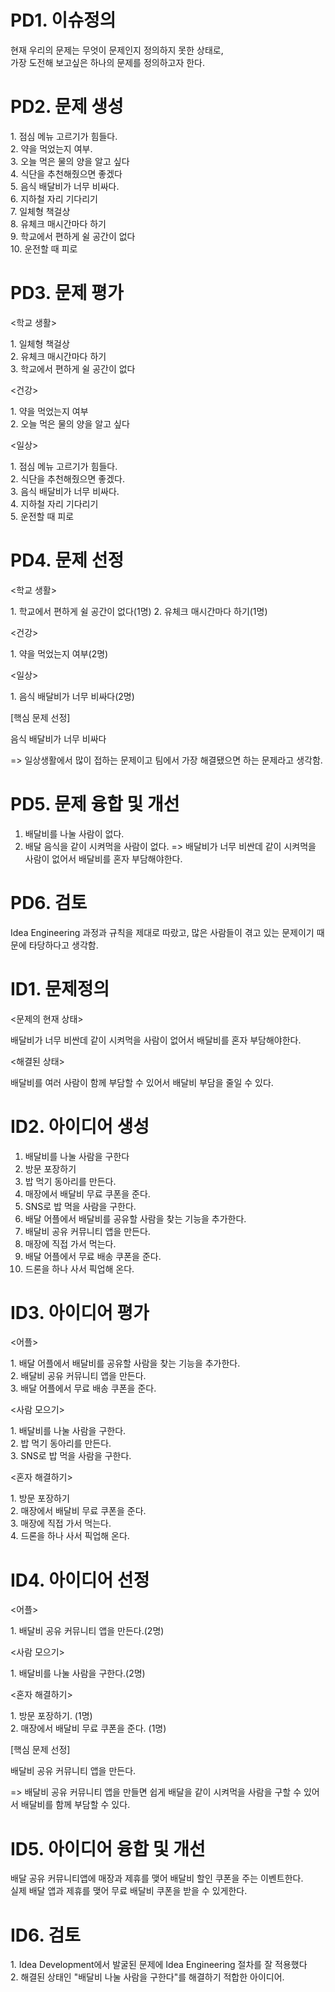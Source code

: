 # PD1. 이슈정의
<p>
   현재 우리의 문제는 무엇이 문제인지 정의하지 못한 상태로,<br>
  가장 도전해 보고싶은 하나의 문제를 정의하고자 한다.
</p>

# PD2. 문제 생성

<p>
1. 점심 메뉴 고르기가 힘들다. <br>
2. 약을 먹었는지 여부. <br>
3. 오늘 먹은 물의 양을 알고 싶다 <br>
4. 식단을 추천해줬으면 좋겠다 <br>
5. 음식 배달비가 너무 비싸다. <br>
6. 지하철 자리 기다리기 <br>
7. 일체형 책걸상 <br>
8. 유체크 매시간마다 하기 <br>
9. 학교에서 편하게 쉴 공간이 없다 <br>
10. 운전할 때 피로 <br>
</p>

# PD3. 문제 평가

<학교 생활>
<p>
1. 일체형 책걸상<br>
2. 유체크 매시간마다 하기<br>
3. 학교에서 편하게 쉴 공간이 없다<br>
</p>
<건강>
<p>
1. 약을 먹었는지 여부<br>
2. 오늘 먹은 물의 양을 알고 싶다<br>
</p>
<일상>
<p>
1. 점심 메뉴 고르기가 힘들다.<br>
2. 식단을 추천해줬으면 좋겠다.<br>
3. 음식 배달비가 너무 비싸다.<br>
4. 지하철 자리 기다리기<br>
5. 운전할 때 피로<br>
</p>

# PD4. 문제 선정

<학교 생활>
<p>
  1. 학교에서 편하게 쉴 공간이 없다(1명)
  2. 유체크 매시간마다 하기(1명)
</p>
<건강>
<p>
  1. 약을 먹었는지 여부(2명)
</p>
<일상>
<p>
  1. 음식 배달비가 너무 비싸다(2명)
</p>

[핵심 문제 선정]
<p>음식 배달비가 너무 비싸다</p>
<p>=> 일상생활에서 많이 접하는 문제이고 팀에서 가장 해결됐으면 하는 문제라고 생각함.</p>

# PD5. 문제 융합 및 개선
1. 배달비를 나눌 사람이 없다.
2. 배달 음식을 같이 시켜먹을 사람이 없다.
=> 배달비가 너무 비싼데 같이 시켜먹을 사람이 없어서 배달비를 혼자 부담해야한다.


# PD6. 검토

Idea Engineering 과정과 규칙을 제대로 따랐고, 많은 사람들이 겪고 있는 문제이기 때문에 타당하다고 생각함.

# ID1. 문제정의

<문제의 현재 상태>
<p>
  배달비가 너무 비싼데 같이 시켜먹을 사람이 없어서 배달비를 혼자 부담해야한다.
</p>
<해결된 상태>
<p>
  배달비를 여러 사람이 함께 부담할 수 있어서 배달비 부담을 줄일 수 있다.
</p>

# ID2. 아이디어 생성

1. 배달비를 나눌 사람을 구한다
2. 방문 포장하기
3. 밥 먹기 동아리를 만든다.
4. 매장에서 배달비 무료 쿠폰을 준다.
5. SNS로 밥 먹을 사람을 구한다.
6. 배달 어플에서 배달비를 공유할 사람을 찾는 기능을 추가한다.
7. 배달비 공유 커뮤니티 앱을 만든다.
8. 매장에 직접 가서 먹는다.
9. 배달 어플에서 무료 배송 쿠폰을 준다.
10. 드론을 하나 사서 픽업해 온다.



# ID3. 아이디어 평가

<어플>
<p>
1. 배달 어플에서 배달비를 공유할 사람을 찾는 기능을 추가한다. <br>
2. 배달비 공유 커뮤니티 앱을 만든다. <br>
3. 배달 어플에서 무료 배송 쿠폰을 준다. <br>
</p>

<사람 모으기>

<p>
1. 배달비를 나눌 사람을 구한다. <br>
2. 밥 먹기 동아리를 만든다. <br>
3. SNS로 밥 먹을 사람을 구한다. <br>

</p>
<혼자 해결하기>
<p>
1. 방문 포장하기 <br>
2. 매장에서 배달비 무료 쿠폰을 준다. <br>
3. 매장에 직접 가서 먹는다. <br>
4. 드론을 하나 사서 픽업해 온다. <br>
</p>

# ID4. 아이디어 선정

<어플>
<p>
1. 배달비 공유 커뮤니티 앱을 만든다.(2명) <br>
</p>
<사람 모으기>
<p>
1. 배달비를 나눌 사람을 구한다.(2명) <br>
</p>
<혼자 해결하기>
<p>
1. 방문 포장하기. (1명) <br>
2. 매장에서 배달비 무료 쿠폰을 준다. (1명) <br>
</p>

[핵심 문제 선정]
<p>배달비 공유 커뮤니티 앱을 만든다. </p>
=> 배달비 공유 커뮤니티 앱을 만들면 쉽게 배달을 같이 시켜먹을 사람을 구할 수 있어서 배달비를 함께 부담할 수 있다. 


# ID5. 아이디어 융합 및 개선
<p>
배달 공유 커뮤니티앱에 매장과 제휴를 맺어 배달비 할인 쿠폰을 주는 이벤트한다. <br>
실제 배달 앱과 제휴를 맺어 무료 배달비 쿠폰을 받을 수 있게한다. <br>
</p>

# ID6. 검토
<p>
1. Idea Development에서 발굴된 문제에 Idea Engineering 절차를 잘 적용했다<br>
2. 해결된 상태인 "배달비 나눌 사람을 구한다"를 해결하기 적합한 아이디어.

</p>

